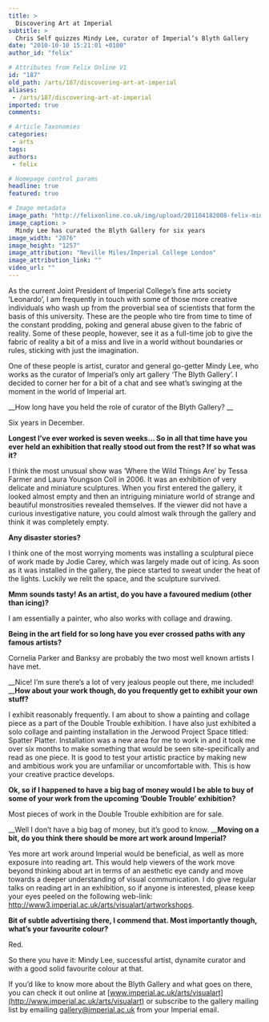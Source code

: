 ```yaml
---
title: >
  Discovering Art at Imperial
subtitle: >
  Chris Self quizzes Mindy Lee, curator of Imperial’s Blyth Gallery
date: "2010-10-10 15:21:01 +0100"
author_id: "felix"

# Attributes from Felix Online V1
id: "187"
old_path: /arts/187/discovering-art-at-imperial
aliases:
 - /arts/187/discovering-art-at-imperial
imported: true
comments:

# Article Taxonomies
categories:
 - arts
tags:
authors:
 - felix

# Homepage control params
headline: true
featured: true

# Image metadata
image_path: "http://felixonline.co.uk/img/upload/201104182008-felix-mindy_lee_02.jpg"
image_caption: >
  Mindy Lee has curated the Blyth Gallery for six years
image_width: "2076"
image_height: "1257"
image_attribution: "Neville Miles/Imperial College London"
image_attribution_link: ""
video_url: ""
---
```


As the current Joint President of Imperial College’s fine arts society ‘Leonardo’, I am frequently in touch with some of those more creative individuals who wash up from the proverbial sea of scientists that form the basis of this university. These are the people who tire from time to time of the constant prodding, poking and general abuse given to the fabric of reality. Some of these people, however, see it as a full-time job to give the fabric of reality a bit of a miss and live in a world without boundaries or rules, sticking with just the imagination.

One of these people is artist, curator and general go-getter Mindy Lee, who works as the curator of Imperial’s only art gallery ‘The Blyth Gallery’. I decided to corner her for a bit of a chat and see what’s swinging at the moment in the world of Imperial art.

__How long have you held the role of curator of the Blyth Gallery? __

Six years in December.

__Longest I’ve ever worked is seven weeks… So in all that time have you ever held an exhibition that really stood out from the rest? If so what was it?__

I think the most unusual show was ‘Where the Wild Things Are’ by Tessa Farmer and Laura Youngson Coll in 2006. It was an exhibition of very delicate and miniature sculptures. When you first entered the gallery, it looked almost empty and then an intriguing miniature world of strange and beautiful monstrosities revealed themselves. If the viewer did not have a curious investigative nature, you could almost walk through the gallery and think it was completely empty.

__Any disaster stories?__

I think one of the most worrying moments was installing a sculptural piece of work made by Jodie Carey, which was largely made out of icing. As soon as it was installed in the gallery, the piece started to sweat under the heat of the lights. Luckily we relit the space, and the sculpture survived.

__Mmm sounds tasty! As an artist, do you have a favoured medium (other than icing)?__

I am essentially a painter, who also works with collage and drawing.

__Being in the art field for so long have you ever crossed paths with any famous artists?__

Cornelia Parker and Banksy are probably the two most well known artists I have met.

__Nice! I’m sure there’s a lot of very jealous people out there, me included! ____How about your work though, do you frequently get to exhibit your own stuff?__

I exhibit reasonably frequently. I am about to show a painting and collage piece as a part of the Double Trouble exhibition. I have also just exhibited a solo collage and painting installation in the Jerwood Project Space titled: Spatter Platter. Installation was a new area for me to work in and it took me over six months to make something that would be seen site-specifically and read as one piece. It is good to test your artistic practice by making new and ambitious work you are unfamiliar or uncomfortable with. This is how your creative practice develops.

__Ok, so if I happened to have a big bag of money would I be able to buy of some of your work from the upcoming ‘Double Trouble’ exhibition?__

Most pieces of work in the Double Trouble exhibition are for sale.

__Well I don’t have a big bag of money, but it’s good to know. ____Moving on a bit, do you think there should be more art work around Imperial?__

Yes more art work around Imperial would be beneficial, as well as more exposure into reading art. This would help viewers of the work move beyond thinking about art in terms of an aesthetic eye candy and move towards a deeper understanding of visual communication. I do give regular talks on reading art in an exhibition, so if anyone is interested, please keep your eyes peeled on the following web-link: <http://www3.imperial.ac.uk/arts/visualart/artworkshops>.

__Bit of subtle advertising there, I commend that. Most importantly though, what’s your favourite colour?__

Red.

So there you have it: Mindy Lee, successful artist, dynamite curator and with a good solid favourite colour at that.

If you’d like to know more about the Blyth Gallery and what goes on there, you can check it out online at [www.imperial.ac.uk/arts/visualart](http://www.imperial.ac.uk/arts/visualart) or subscribe to the gallery mailing list by emailing gallery@imperial.ac.uk from your Imperial email.
